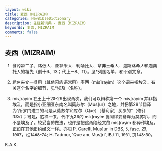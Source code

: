 ```yaml
---
layout: wiki
title: 麦西（MIZRAIM）
categories: NewBibleDictionary
description: 圣经新词典 - 麦西（MIZRAIM）
keywords: 麦西, MIZRAIM
comments: false
---
```


## 麦西（MIZRAIM）

1. 含的第二子，路低人、亚拿米人、利哈比人、拿弗土希人、迦斯路希人和迦斐托人的祖先（创十6、13；代上一8、11）。见*列国名单，和个别文章。

2. 希伯来文一贯用（其他闪族语常用）麦西（mis]rayim）这个词来指埃及。有关这个名字的细节，见*埃及（名称）。

3. mis]rayim 在王上十28-29出现两次，我们可以辩称第一个 mis]rayim 并非指埃及，而是指小亚细亚东南名叫莫苏尔（Mus]ur）之地，并把第28节翻译为“所罗门进口的马是从莫苏尔和库尔（Que）〔基利家〕买来的”（修订 RSV）；可是，这样一来，代下九28的 mis]rayim 就同样要翻译为莫苏尔，而不是埃及了。较妥当的做法，也许是把这两段经文的 mis]rayim 都译作埃及，正如在其他旧约经文一样。亦见 P. Garelli, Mus]ur, in DBS, 5, fasc. 29, 1957，栏1468-74; H. Tadmor, 'Que and Mus]ri', IEJ 11, 1961, 页143-50。

K.A.K.








